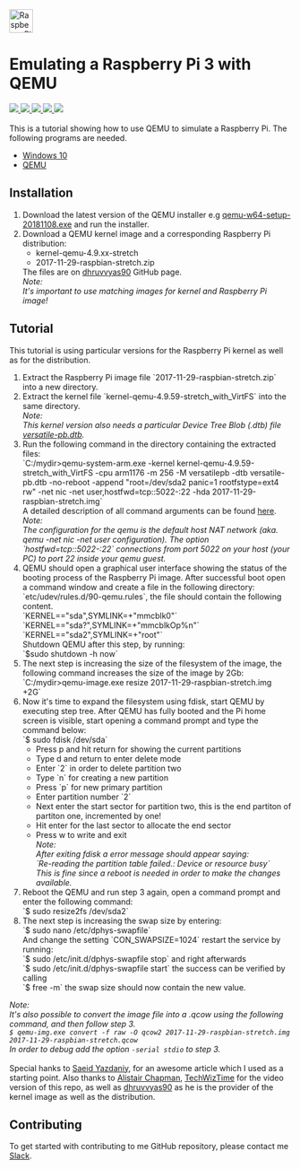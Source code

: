 
<a href="https://www.raspberrypi.org/">
  <img src="https://upload.wikimedia.org/wikipedia/de/thumb/c/cb/Raspberry_Pi_Logo.svg/1200px-Raspberry_Pi_Logo.svg.png" alt="Raspberry_Pi_Logo" style="width:42px;height:42px;">
</a>

<h1>Emulating a Raspberry Pi 3 with QEMU</h1>

<div>
    <a href="https://github.com/NaPiZip/Docker_GUI_Apps_on_Windows">
        <img src="https://img.shields.io/badge/Document%20Version-1.0.0-brightgreen.svg"/>
    </a>
    <a href="https://www.qemu.org/">
        <img src="https://img.shields.io/badge/QEMU%20x64-3.1.0--rc0-blue.svg"/>
    </a>
    <a href="https://www.microsoft.com">
        <img src="https://img.shields.io/badge/Windows%2010%20x64-10.0.17134%20Build%2017134-blue.svg"/>
    </a>
    <a href="https://downloads.raspberrypi.org/raspbian/images/raspbian-2017-12-01/">
        <img src="https://img.shields.io/badge/Raspbian-2017--12--01-blue.svg"/>
    </a>
    <a href="https://github.com/raspberrypi/linux/releases/tag/raspberrypi-kernel_1.20171029-1">
        <img src="https://img.shields.io/badge/Raspberrypi%20Kernel-1.20171029--1-blue.svg"/>
    </a>
 </div>
<br/>
<div>
This is a tutorial showing how to use QEMU to simulate a Raspberry Pi. The following
programs are needed.
<ul>
    <li>
        <a href="https://www.microsoft.com/en-us/windows/get-windows-10">Windows 10</a>
    </li>
    <li>
        <a href="https://www.qemu.org/">QEMU</a>
    </li>
<ul/>
</div>

<h2>Installation</h2>
<div>
  <ol>
    <li>
      Download the latest version of the QEMU installer e.g <a href="https://qemu.weilnetz.de/w64/">qemu-w64-setup-20181108.exe</a> and run the installer.
    </li>
    <li>
      Download a QEMU kernel image and a corresponding Raspberry Pi distribution:
      <ul>
        <li>kernel-qemu-4.9.xx-stretch</li>
        <li>2017-11-29-raspbian-stretch.zip</li>
      </ul>
      The files are on <a href="https://github.com/dhruvvyas90/qemu-rpi-kernel">dhruvvyas90</a> GitHub page.<br>
      <i>Note:<br> It's important to use matching images for kernel and Raspberry Pi image!</i>
    </li>
  </ol>
</div>

<h2>Tutorial</h2>
<div>
  This tutorial is using particular versions for the Raspberry Pi kernel as well as for the distribution.
  <ol>
    <li>
      Extract the Raspberry Pi image file `2017-11-29-raspbian-stretch.zip` into a new directory.
    </li>
    <li>
      Extract the kernel file `kernel-qemu-4.9.59-stretch_with_VirtFS` into the same directory.<br>
      <i>
        Note:<br>
        This kernel version also needs a particular Device Tree Blob (.dtb) file <a href="https://github.com/dhruvvyas90/qemu-rpi-kernel/blob/master/versatile-pb.dtb"> versatile-pb.dtb</a>.
      </i>
    </li>
    <li>
      Run the following command in the directory containing the extracted files:<br>
      `C:/mydir>qemu-system-arm.exe -kernel kernel-qemu-4.9.59-stretch_with_VirtFS -cpu arm1176 -m 256 -M versatilepb -dtb versatile-pb.dtb -no-reboot -append "root=/dev/sda2 panic=1 rootfstype=ext4 rw" -net nic -net user,hostfwd=tcp::5022-:22 -hda 2017-11-29-raspbian-stretch.img`<br>
      A detailed description of all command arguments can be found <a href="https://wiki.qemu.org/Documentation">here</a>.<br>
      <i>
        Note:<br>
        The configuration for the qemu is the default host NAT network (aka. qemu -net nic -net user configuration).
        The option `hostfwd=tcp::5022-:22` connections from port 5022 on your host (your PC) to port 22 inside your qemu guest.
      </i>
    </li>
    <li>
      QEMU should open a graphical user interface showing the status of the booting process of the Raspberry Pi image. After successful boot open a command window and create a file in the following directory: `etc/udev/rules.d/90-qemu.rules`, the file should contain the following content.<br>
      `KERNEL=="sda",SYMLINK=+"mmcblk0"`<br>
      `KERNEL=="sda?",SYMLINK=+"mmcblkOp%n"`<br>
      `KERNEL=="sda2",SYMLINK=+"root"`<br>
      Shutdown QEMU after this step, by running:<br>
      `$sudo shutdown -h now`
    </li>
    <li>
      The next step is increasing the size of the filesystem of the image, the following command increases the size of the image by 2Gb:<br>
      `C:/mydir>qemu-image.exe resize 2017-11-29-raspbian-stretch.img +2G`
    </li>
    <li>
      Now it's time to expand the filesystem using fdisk, start QEMU by executing step tree. After QEMU has fully booted and the Pi home screen is visible, start opening a command prompt and type the command below:<br>
      `$ sudo fdisk /dev/sda`<br>
      <ul>
        <li>Press p and hit return for showing the current partitions</li>
        <li>Type d and return to enter delete mode</li>
        <li>Enter `2` in order to delete partition two</li>
        <li>Type `n` for creating a new partition</li>
        <li>Press `p` for new primary partition</li>
        <li>Enter partition number `2`</li>
        <li>Next enter the start sector for partition two, this is the end partiton of partiton one, incremented by one!</li>
        <li>Hit enter for the last sector to allocate the end sector</li>
        <li>
          Press w to write and exit<br>
          <i>Note:<br>
             After exiting fdisk a error message should appear saying:<br> `Re-reading the partition table failed.: Device or resource busy`<br>
             This is fine since a reboot is needed in order to make the changes available.
          </i>
        </li>
      </ul>
      <li>
        Reboot the QEMU and run step 3 again, open a command prompt and enter the following command:<br>
        `$ sudo resize2fs /dev/sda2`
      </li>
      <li>
        The next step is increasing the swap size by entering:<br>
        `$ sudo nano /etc/dphys-swapfile`<br>
        And change the setting `CON_SWAPSIZE=1024` restart the service by running:<br>
        `$ sudo /etc/init.d/dphys-swapfile stop` and right afterwards<br>
        `$ sudo /etc/init.d/dphys-swapfile start` the success can be verified by calling<br>
        `$ free -m` the swap size should now contain the new value.
      </li>
    </li>
  </ol>

<i>Note:<br>
It's also possible to convert the image file into a .qcow using the following command, and then follow step 3.<br>
`$ qemu-img.exe convert -f raw -O qcow2 2017-11-29-raspbian-stretch.img 2017-11-29-raspbian-stretch.qcow`<br>
In order to debug add the option `-serial stdio` to step 3.<br>
</i><br>
Special hanks to <a href="http://embedonix.com/articles/linux/emulating-raspberry-pi-on-linux/">Saeid Yazdaniy</a>, for an awesome article which I used as a starting point. Also thanks to <a href="https://blog.agchapman.com/using-qemu-to-emulate-a-raspberry-pi/">Alistair Chapman</a>,
  <a href="https://www.youtube.com/watch?v=xiQX0YXYuqU">TechWizTime</a> for the video version of this repo, as well as <a href="https://github.com/dhruvvyas90/qemu-rpi-kernel">dhruvvyas90</a> as he is the provider of the kernel image as well as the distribution.

</div>
<h2>Contributing</h2>

<div>
To get started with contributing to me GitHub repository, please contact me <a href="https://slack.com/">Slack<a/>.
</div>
